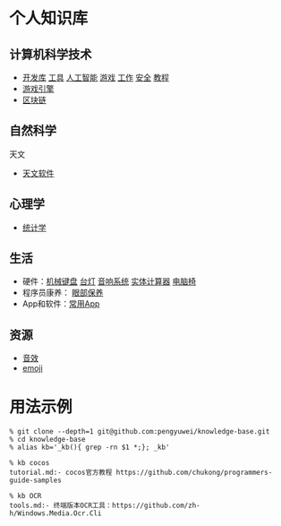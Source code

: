 # 个人知识库

## 计算机科学技术

- [开发库](technology/library.md)
[工具](technology/tools.md)
[人工智能](technology/ai.md)
[游戏](technology/game.md)
[工作](technology/job.md)
[安全](technology/securty.md)
[教程](technology/tutorial.md)
- [游戏引擎](technology/gameengine.md)
- [区块链](technology/blockchain.md)

## 自然科学

天文
- [天文软件](astronomy/astronomy.md)

## 心理学

- [统计学](psychology)

## 生活

- 硬件：[机械键盘](life/appliance/keyboard.md)
[台灯](life/appliance/lamp.md)
[音响系统](life/appliance/sound.md)
[实体计算器](life/appliance/calculator.md)
[电脑椅](life/office.md)
- 程序员康养：
[眼部保养](life/health.md)
- App和软件：[常用App](life/app.md)

## 资源

- [音效](life/sound.md)
- [emoji](technology/emoji.md)

# 用法示例

```
% git clone --depth=1 git@github.com:pengyuwei/knowledge-base.git
% cd knowledge-base
% alias kb='_kb(){ grep -rn $1 *;}; _kb'

% kb cocos
tutorial.md:- cocos官方教程 https://github.com/chukong/programmers-guide-samples

% kb OCR
tools.md:- 终端版本OCR工具：https://github.com/zh-h/Windows.Media.Ocr.Cli
```
